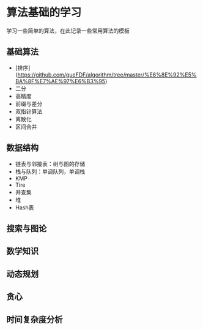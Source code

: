 # 算法基础的学习
学习一些简单的算法，在此记录一些常用算法的模板
## 基础算法
* [排序] (https://github.com/gueFDF/algorithm/tree/master/%E6%8E%92%E5%BA%8F%E7%AE%97%E6%B3%95)
* 二分
* 高精度
* 前缀与差分
* 双指针算法
* 离散化
* 区间合并
## 数据结构
* 链表与邻接表：树与图的存储
* 栈与队列：单调队列，单调栈
* KMP
* Tire
* 并查集
* 堆
* Hash表
## 搜索与图论
## 数学知识
## 动态规划
## 贪心
## 时间复杂度分析
